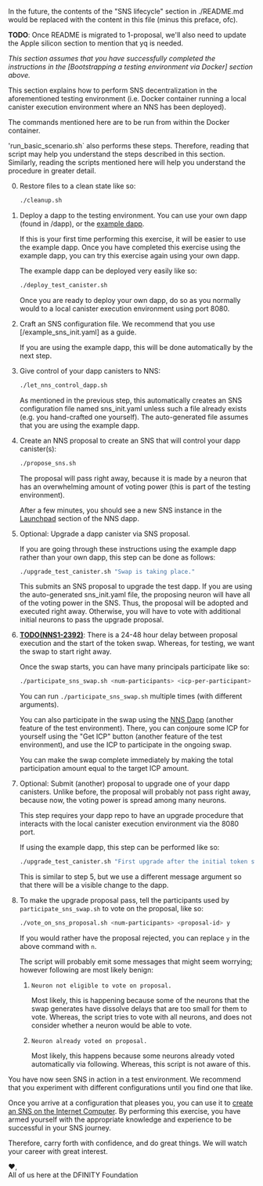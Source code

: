 In the future, the contents of the "SNS lifecycle" section in ./README.md would
be replaced with the content in this file (minus this preface, ofc).

**TODO**: Once README is migrated to 1-proposal, we'll also need to update the
Apple silicon section to mention that yq is needed.

_This section assumes that you have successfully completed the instructions in
the [Bootstrapping a testing environment via Docker] section above._

This section explains how to perform SNS decentralization in the aforementioned
testing environment (i.e. Docker container running a local canister execution
environment where an NNS has been deployed).

The commands mentioned here are to be run from within the Docker container.

'run_basic_scenario.sh` also performs these steps. Therefore, reading that
script may help you understand the steps described in this section. Similarly,
reading the scripts mentioned here will help you understand the procedure in
greater detail.

0. Restore files to a clean state like so:

   ```bash
   ./cleanup.sh
   ```

1. Deploy a dapp to the testing environment. You can use your own dapp (found in
   /dapp), or the [example dapp].

   [example dapp]: /#test-canister

   If this is your first time performing this exercise, it will be easier to use
   the example dapp. Once you have completed this exercise using the example
   dapp, you can try this exercise again using your own dapp.

   The example dapp can be deployed very easily like so:

   ```bash
   ./deploy_test_canister.sh
   ```

   Once you are ready to deploy your own dapp, do so as you normally would to a
   local canister execution environment using port 8080.

2. Craft an SNS configuration file. We recommend that you use
   [/example_sns_init.yaml] as a guide.

   If you are using the example dapp, this will be done automatically by the
   next step.

3. Give control of your dapp canisters to NNS:

   ```bash
   ./let_nns_control_dapp.sh
   ```

   As mentioned in the previous step, this automatically creates an SNS
   configuration file named sns_init.yaml unless such a file already exists
   (e.g. you hand-crafted one yourself). The auto-generated file assumes that
   you are using the example dapp.

4. Create an NNS proposal to create an SNS that will control your dapp
   canister(s):

   ```bash
   ./propose_sns.sh
   ````

   The proposal will pass right away, because it is made by a neuron that has an
   overwhelming amount of voting power (this is part of the testing environment).

   After a few minutes, you should see a new SNS instance in the [Launchpad]
   section of the NNS dapp.

   [Launchpad]: http://qsgjb-riaaa-aaaaa-aaaga-cai.localhost:8080/launchpad

5. Optional: Upgrade a dapp canister via SNS proposal.

   If you are going through these instructions using the example dapp rather
   than your own dapp, this step can be done as follows:

   ```bash
   ./upgrade_test_canister.sh "Swap is taking place."
   ```

   This submits an SNS proposal to upgrade the test dapp. If you are using the
   auto-generated sns_init.yaml file, the proposing neuron will have all of the
   voting power in the SNS. Thus, the proposal will be adopted and executed
   right away. Otherwise, you will have to vote with additional initial neurons
   to pass the upgrade proposal.

6. **[TODO(NNS1-2392)][NNS1-2392]**: There is a 24-48 hour delay between
   proposal execution and the start of the token swap. Whereas, for testing, we
   want the swap to start right away.

   [NNS1-2392]: https://go/jira/NNS1-2392

   Once the swap starts, you can have many principals participate like so:

   ```bash
   ./participate_sns_swap.sh <num-participants> <icp-per-participant>
   ```

   You can run `./participate_sns_swap.sh` multiple times (with different
   arguments).

   You can also participate in the swap using the [NNS Dapp][nns-dapp]
   (another feature of the test environment). There, you can conjoure some ICP
   for yourself using the "Get ICP" button (another feature of the test
   environment), and use the ICP to participate in the ongoing swap.

   [nns-dapp]: http://qsgjb-riaaa-aaaaa-aaaga-cai.localhost:8080

   You can make the swap complete immediately by making the total participation
   amount equal to the target ICP amount.

7. Optional: Submit (another) proposal to upgrade one of your dapp
   canisters. Unlike before, the proposal will probably not pass right away,
   because now, the voting power is spread among many neurons.

   This step requires your dapp repo to have an upgrade procedure that interacts
   with the local canister execution environment via the 8080 port.

   If using the example dapp, this step can be performed like so:

   ```bash
   ./upgrade_test_canister.sh "First upgrade after the initial token swap."
   ```

   This is similar to step 5, but we use a different message argument so that
   there will be a visible change to the dapp.

8. To make the upgrade proposal pass, tell the participants used by
   `participate_sns_swap.sh` to vote on the proposal, like so:

   ```bash
   ./vote_on_sns_proposal.sh <num-participants> <proposal-id> y
   ```

   If you would rather have the proposal rejected, you can replace `y` in the
   above command with `n`.

   The script will probably emit some messages that might seem worrying; however
   following are most likely benign:

   1. ```
      Neuron not eligible to vote on proposal.
      ```

      Most likely, this is happening because some of the neurons that the swap
      generates have dissolve delays that are too small for them to vote.
      Whereas, the script tries to vote with all neurons, and does not consider
      whether a neuron would be able to vote.

   2. ```
      Neuron already voted on proposal.
      ```

      Most likely, this happens because some neurons already voted automatically
      via following. Whereas, this script is not aware of this.

You have now seen SNS in action in a test environment. We recommend that you
experiment with different configurations until you find one that like.

Once you arrive at a configuration that pleases you, you can use it to [create
an SNS on the Internet Computer][real-sns]. By performing this exercise, you
have armed yourself with the appropriate knowledge and experience to be
successful in your SNS journey.

[real-sns]: https://internetcomputer.org/docs/current/developer-docs/integrations/sns/launching/launch-steps

Therefore, carry forth with confidence, and do great things. We will watch your
career with great interest.

❤️,<br>
All of us here at the DFINITY Foundation